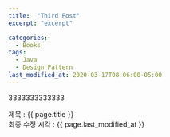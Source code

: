 ```yaml
---
title:  "Third Post"
excerpt: "excerpt"

categories:
  - Books
tags:
  - Java
  - Design Pattern
last_modified_at: 2020-03-17T08:06:00-05:00
---
```


3333333333333

제목 : {{ page.title }}  
최종 수정 시각 : {{ page.last_modified_at }}